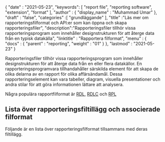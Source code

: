 {
  "date" : "2021-05-23",
  "keywords": [ "report file", "reporting software", "extension", "format" ],
  "author" : {
    "display_name" : "Muhammad Umar"
},
  "draft" : "false",
  "categories" :[ "grundläggande" ],
  "title" :"Läs mer om rapporteringsfilformat och API:er som kan öppna och skapa rapporteringsfiler",
  "description":"Rapporteringsfiler tillhör vissa rapporteringsprogram som innehåller designstrukturen för att återge data från en typisk datakälla",
  "linktitle" : "Rapportera filformat",
  "menu" : {
    "docs" : {
      "parent" : "reporting",
      "weight" : "01"
}
},
  "lastmod" : "2021-05-23"
}

Rapporteringsfiler tillhör vissa rapporteringsprogram som innehåller designstrukturen för att återge data från en eller flera datakällor. En rapporteringsprogramvara tillhandahåller särskilda element för att skapa de olika delarna av en rapport för olika affärsändamål. Dessa rapporteringselement kan vara tabeller, diagram, visuella presentationer och andra stilar för att göra informationen lättare att analysera.

Några populära rapportfilformat är [RDL](/sv/reporting/rdl/), [RDLC](/sv/reporting/rdlc/) och [RPL](/sv/reporting/rpl/)


## Lista över rapporteringsfiltillägg och associerade filformat

Följande är en lista över rapporteringsfilformat tillsammans med deras filtillägg.

